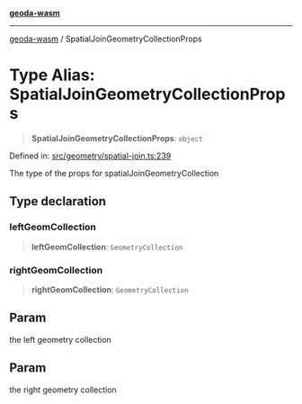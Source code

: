 [**geoda-wasm**](../README.md)

***

[geoda-wasm](../globals.md) / SpatialJoinGeometryCollectionProps

# Type Alias: SpatialJoinGeometryCollectionProps

> **SpatialJoinGeometryCollectionProps**: `object`

Defined in: [src/geometry/spatial-join.ts:239](https://github.com/GeoDaCenter/geoda-lib/blob/0ad3977fd23db605b1dc766f99d329a28ef59f68/src/js/src/geometry/spatial-join.ts#L239)

The type of the props for spatialJoinGeometryCollection

## Type declaration

### leftGeomCollection

> **leftGeomCollection**: `GeometryCollection`

### rightGeomCollection

> **rightGeomCollection**: `GeometryCollection`

## Param

the left geometry collection

## Param

the right geometry collection
